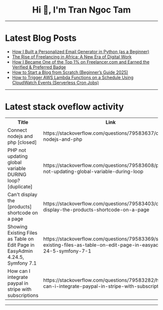 <h1 align="center">Hi 👋, I'm Tran Ngoc Tam</h1>

---

# Latest Blog Posts 
<!-- BLOG-POST-LIST:START -->
- [How I Built a Personalized Email Generator in Python &lpar;as a Beginner&rpar;](https://dev.to/jgraspopovich/how-i-built-a-personalized-email-generator-in-python-as-a-beginner-2hfc)
- [The Rise of Freelancing in Africa: A New Era of Digital Work](https://dev.to/tapiwagondo/the-rise-of-freelancing-in-africa-a-new-era-of-digital-work-3lbi)
- [How I Became One of the Top 1% on Freelancer.com and Earned the Verified &amp; Preferred Badge](https://dev.to/ahmedaskar/how-i-became-one-of-the-top-1-on-freelancercom-and-earned-the-verified-preferred-badge-17md)
- [How to Start a Blog from Scratch &lpar;Beginner’s Guide 2025&rpar;](https://dev.to/blogzeros/how-to-start-a-blog-from-scratch-beginners-guide-2025-2nk0)
- [How to Trigger AWS Lambda Functions on a Schedule Using CloudWatch Events &lpar;Serverless Cron Jobs&rpar;](https://dev.to/hexshift/how-to-trigger-aws-lambda-functions-on-a-schedule-using-cloudwatch-events-serverless-cron-jobs-3kfo)
<!-- BLOG-POST-LIST:END -->

---

# Latest stack oveflow activity
<table>
  <tr><th>Title</th><th>Link</th></tr>
  <!-- STACKOVERFLOW:START --><tr><td>Connect nodejs and php [closed]</td><td>https://stackoverflow.com/questions/79583637/connect-nodejs-and-php</td></tr><tr><td>PHP not updating global variable DURING loop? [duplicate]</td><td>https://stackoverflow.com/questions/79583608/php-not-updating-global-variable-during-loop</td></tr><tr><td>Can&#39;t display the [products] shortcode on a page</td><td>https://stackoverflow.com/questions/79583403/cant-display-the-products-shortcode-on-a-page</td></tr><tr><td>Showing Existing Files as Table on Edit Page in EasyAdmin 4.24.5, Symfony 7.1</td><td>https://stackoverflow.com/questions/79583369/showing-existing-files-as-table-on-edit-page-in-easyadmin-4-24-5-symfony-7-1</td></tr><tr><td>How can I integrate paypal in stripe with subscriptions</td><td>https://stackoverflow.com/questions/79583282/how-can-i-integrate-paypal-in-stripe-with-subscriptions</td></tr><!-- STACKOVERFLOW:END -->
</table>

---


